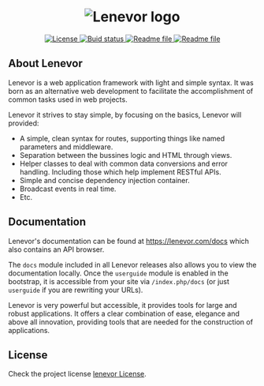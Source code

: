 <h1 align="center">
    <img src="" title="Lenevor logo"> 
</h1>

<p align="center">
<a href="https://github.com/lenevor/lenevor/blob/master/license.md">
    <img src="https://img.shields.io/badge/License-new%20BSD-orange.svg" title="License">
</a>
<a href="https://scrutinizer-ci.com/g/lenevor/lenevor/?branch=0.7.0">
    <img src="https://scrutinizer-ci.com/g/lenevor/lenevor/badges/build.png?b=0.7.0" title="Buid status">
</a>  
<a href="https://github.com/lenevor/lenevor/blob/master/readme.md">
    <img src="https://img.shields.io/badge/PHP-7.3.12-yellow.svg" title="Readme file">
</a>
<a href="https://packagist.org/packages/lenevor/lenevor">
    <img src="https://img.shields.io/badge/dev-v0.7.4--alpha.7-blue.svg" title="Readme file">
</a>
</p>

## About Lenevor

Lenevor is a web application framework with light and simple syntax. It was born as an alternative web development to facilitate the accomplishment of common tasks used in web projects. 

Lenevor it strives to stay simple, by focusing on the basics, Lenevor will provided:

- A simple, clean syntax for routes, supporting things like named parameters 
   and middleware.
- Separation between the bussines logic and HTML through views.
- Helper classes to deal with common data conversions and error handling. Including those which help implement RESTful APIs.
- Simple and concise dependency injection container.
- Broadcast events in real time.
- Etc.

## Documentation

Lenevor's documentation can be found at <https://lenevor.com/docs> which also contains an API browser.

The `docs` module included in all Lenevor releases also allows you to view the documentation locally. Once the `userguide` module is enabled in the bootstrap, it is accessible from your site via `/index.php/docs` (or just `userguide` if you are rewriting your URLs).

Lenevor is very powerful but accessible, it provides tools for large and robust applications. It offers a clear combination of ease, elegance and above all innovation, providing tools that are needed for the construction of applications.

## License

Check the project license [lenevor License](https://opensource.org/licenses/BSD-3-Clause).

